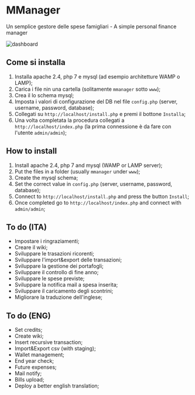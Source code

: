 # MManager
Un semplice gestore delle spese famigliari - A simple personal finance manager

![dashboard](https://cloud.githubusercontent.com/assets/25342565/22334682/e5c9b9c6-e3db-11e6-94cb-4c2d4449be99.png)

## Come si installa
1. Installa apache 2.4, php 7 e mysql (ad esempio architetture WAMP o LAMP);
2. Carica i file nin una cartella (solitamente `mmanager` sotto `www`);
3. Crea il lo schema mysql;
4. Imposta i valori di configurazione del DB nel file `config.php` (server, username, password, database);
5. Collegati su `http://localhost/install.php` e premi il bottone `Installa`;
6. Una volta completata la procedura collegati a `http://localhost/index.php` (la prima connessione è da fare con l'utente `admin/admin`);

## How to install
1. Install apache 2.4, php 7 and mysql (WAMP or LAMP server);
2. Put the files in a folder (usually `mmanager` under `www`);
3. Create the mysql schema;
4. Set the correct value in `config.php` (server, username, password, database);
5. Connect to `http://localhost/install.php` and press the button `Install`;
6. Once completed go to `http://localhost/index.php` and connect with `admin/admin`;

## To do (ITA)
- Impostare i ringraziamenti;
- Creare il wiki;
- Sviluppare le trasazioni ricorenti;
- Sviluppare l'import&export delle transazioni;
- Sviluppare la gestione dei portafogli;
- Sviluppare il controllo di fine anno;
- Sviluppare le spese previste;
- Sviluppare la notifica mail a spesa inserita;
- Sviluppare il caricamento degli scontrini;
- Migliorare la traduzione dell'inglese;

## To do (ENG)
- Set credits;
- Create wiki;
- Insert recursive transaction;
- Import&Export csv (with staging);
- Wallet management;
- End year check;
- Future expenses;
- Mail notify;
- Bills upload;
- Deploy a better english translation;
